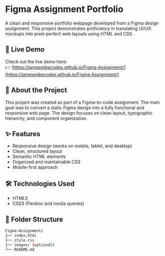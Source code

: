 # Figma Assignment Portfolio

A clean and responsive portfolio webpage developed from a Figma design assignment. This project demonstrates proficiency in translating UI/UX mockups into pixel-perfect web layouts using HTML and CSS.

## 🔗 Live Demo

Check out the live demo here:  
👉 [https://jamesmikecodes.github.io/Figma-Assignment/](https://jamesmikecodes.github.io/Figma-Assignment/)

## 📝 About the Project

This project was created as part of a Figma-to-code assignment. The main goal was to convert a static Figma design into a fully functional and responsive web page. The design focuses on clean layout, typographic hierarchy, and component organization.

## ✨ Features

- Responsive design (works on mobile, tablet, and desktop)
- Clean, structured layout
- Semantic HTML elements
- Organized and maintainable CSS
- Mobile-first approach

## 🛠️ Technologies Used

- HTML5
- CSS3 (Flexbox and media queries)

## 📁 Folder Structure

```bash
Figma-Assignment/
├── index.html
├── style.css
├── images/ (optional)
└── README.md
```
